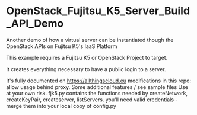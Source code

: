 # OpenStack_Fujitsu_K5_Server_Build_API_Demo
Another demo of how a virtual server can be instantiated though the OpenStack APIs on Fujitsu K5's IaaS Platform

This example requires a Fujitsu K5 or OpenStack Project to target.


It creates everything necessary to have a public login to a server.

It's fully documented on https://allthingscloud.eu
modifications in this repo: allow usage behind proxy. Some additional features / see sample files
Use at your own risk.
fjk5.py contains the functions needed by createNetwork, createKeyPair, createserver, listServers.
you'll need valid credentials - merge them into your local copy of config.py
